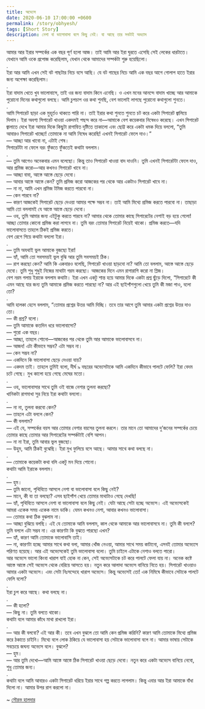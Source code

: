 ```yaml
---
title: অভ্যেস
date: 2020-06-10 17:00:00 +0600
permalink: /story/obhyesh/
tags: [Short Story]
description: নেশা বা ভালোবাসা বলে কিছু নেই। যা আছে তার সবটাই অভ্যাস
---
```


আমার আর ইরার সম্পর্কের এক বছর পূর্ণ হলো আজ। তাই আমি আর ইরা ঘুরতে এসেছি সেই লেকের ধারটাতে। যেখানে আমি ওকে প্রপোজ করেছিলাম, যেখান থেকে আমাদের সম্পর্কটা শুরু হয়েছিলো।  
.  
ইরা আর আমি এখন সেই বট গাছটার নিচে বসে আছি। যে বট গাছের নিচে আমি এক বছর আগে গোলাপ হাতে ইরার জন্য অপেক্ষা করেছিলাম।  
.  
ইরা বাদাম খেতে খুব ভালোবাসে, তাই ওর জন্য বাদাম কিনে এনেছি। ও এখন মনের আনন্দে বাদাম খাচ্ছে আর আমাকে পুরোনো দিনের কথাগুলো বলছে। আমি চুপচাপ ওর কথা শুনছি, বেশ ভালোই লাগছে পুরোনো কথাগুলো শুনতে।  
.  
আমি সিগারেট ছাড়া এক মুহূর্তও থাকতে পারি না। তাই ইরার কথা শুনতে শুনতে চট করে একটা সিগারেট জ্বালিয়ে দিলাম। ইরা অবশ্য সিগারেট খাওয়া একদমই পছন্দ করে না—আমাকে বেশ কয়েকবার নিষেধও করেছে। এখন সিগারেট জ্বালাতে দেখে ইরা আমার দিকে কিছুটা রাগান্বিত দৃষ্টিতে তাকালো এবং ছোট্ট করে একটা ধমক দিয়ে বললো, “তুমি আবারও সিগারেট খাচ্ছো! তোমাকে না আমি নিষেধ করেছি! এখনই সিগারেট ফেলে দাও।”  
	— আচ্ছা আর খাবো না, এটাই শেষ।  
	সিগারেটটা না ফেলে বরং ফুঁকতে ফুঁকতেই কথাটা বললাম।  
.  
	— তুমি আগেও অনেকবার এমন বলেছো। কিন্তু তাও সিগারেট খাওয়া বাদ দাওনি। তুমি এখনই সিগারেটটা ফেলে দাও, আর প্রমিজ করো—আর কখনও সিগারেট খাবে না।  
	— আচ্ছা বাবা, আস্তে আস্তে ছেড়ে দেবো।  
	— আবার আস্তে আস্তে কেন? তুমি প্রমিজ করো আজকের পর থেকে আর একটাও সিগারেট খাবে না।  
	— না না, আমি এখন প্রমিজ টমিজ করতে পারবো না।  
	— কেন পারবে না?  
	— কারণ আজকেই সিগারেট ছেড়ে দেওয়া আমার পক্ষে সম্ভব না। তাই আমি মিথ্যে প্রমিজ করতে পারবো না। তাছাড়া আমি তো বললামই যে আস্তে আস্তে ছেড়ে দেবো।  
	— ওহ, তুমি আমার জন্য এইটুকু করতে পারবে না? আমার থেকে তোমার কাছে সিগারেটের নেশাই বড় হয়ে গেলো! আচ্ছা তোমার কোনো প্রমিজ করা লাগবে না। তুমি বরং তোমার সিগারেট নিয়েই থাকো। প্রমিজ করতে—যদি ভালোবাসতে তাহলে ঠিকই প্রমিজ করতে।  
	বেশ রেগে গিয়ে কথাটা বললো ইরা।  
.  
	— তুমি অযথাই ভুল আমাকে বুজছো ইরা!  
	— হ্যাঁ, আমি তো সবসময়ই ভুল বুঝি আর তুমি সবসময়ই ঠিক।  
	— রাগ করছো কেন? আমি কি একবারও বলেছি, সিগারেট খাওয়া ছাড়বো না? আমি তো বললাম, আস্তে আস্তে ছেড়ে দেবো। তুমি শুধু শুধুই নিজের মাথাটা গরম করছো। আজকের দিনে এমন রাগারাগি করো না প্লিজ।  
	বেশ নরম গলায় ইরাকে বললাম কথাটা। ইরা এখন একটু শান্ত হয়ে আমার দিকে একটা প্রশ্ন ছুঁড়ে দিলো, “সিগারেটে কী এমন আছে যার জন্য তুমি আমাকে প্রমিজ করতে পারছো না? আর এই ছাইপাঁশগুলো খেয়ে তুমি কী মজা পাও, বলো তো?  
.  
	আমি হালকা হেসে বললাম, “তোমার প্রশ্নের উত্তর আমি দিচ্ছি। তবে তার আগে তুমি আমার একটা প্রশ্নের উত্তর দাও তো।  
	— কী প্রশ্ন? বলো।  
	— তুমি আমাকে কতদিন ধরে ভালোবাসো?  
	— পুরো এক বছর।  
	— আচ্ছা, তাহলে শোনো—আজকের পর থেকে তুমি আর আমাকে ভালোবাসবে না।  
	— আজব! এটা কীভাবে সম্ভব? এটা সম্ভব না।  
	— কেন সম্ভব না?  
	— একদিনে কি ভালোবাসা ছেড়ে দেওয়া যায়?  
	— একদম তাই। তাহলে তুমিই বলো, দীর্ঘ ৯ বছরের অভ্যেসটাকে আমি একদিনে কীভাবে পালটে ফেলি?
	ইরা বেদম চটে গেছে। মুখ কালো হয়ে গেছে মেঘের মতো।  
.  
	— ওহ, ভালোবাসার সাথে তুমি ওই বাজে নেশার তুলনা করছো?  
	খানিকটা রাগমাখা সুর নিয়ে ইরা কথাটা বললো।  
.  
	— না না, তুলনা করবো কেন?  
	— তাহলে এটা বললে কেন?  
	— কী বললাম?  
	— এই যে, সম্পর্কের বয়স আর তোমার নেশার বয়সের তুলনা করলে। তার মানে তো আমাদের দু’জনের সম্পর্কের চেয়ে তোমার কাছে তোমার আর সিগারেটের সম্পর্কটাই বেশি আপন।  
	— না না ইরা, তুমি আবার ভুল বুজছো।  
	— উহুম, আমি ঠিকই বুঝেছি।
	ইরা মুখ ফুলিয়ে বসে আছে। আমার সাথে কথা বলছে না।  
.  
	— তোমাকে কয়েকটা কথা বলি একটু মন দিয়ে শোনো।  
	কথাটা আমি ইরাকে বললাম।  
.  
	— হুম।  
	— তুমি জানো, পৃথিবিতে আসলে নেশা বা ভালোবাসা বলে কিছু নেই?  
	— মানে, কী যা তা বলছো? এসব ছাইপাঁশ খেয়ে তোমার মাথাটাও গেছে দেখছি!  
	— হ্যাঁ, পৃথিবিতে আসলে নেশা বা ভালোবাসা বলে কিছু নেই। যেটা আছে সেটা হচ্ছে অভ্যেস। এই অভ্যেসকেই আমরা একেক সময় একেক নামে ডাকি। যেমন কখনও নেশা, আবার কখনও ভালোবাসা।  
	— তোমার কথা ঠিক বুঝলাম না।  
	— আচ্ছা বুঝিয়ে বলছি। এই যে তোমাকে আমি বললাম, কাল থেকে আমাকে আর ভালোবাসবে না। তুমি কী বললে? তুমি বললে এটা সম্ভব না। এর কারণটা কি বুঝতে পারছো এখন?  
	— হ্যাঁ, কারণ আমি তোমাকে ভালোবাসি তাই।  
	— না, কারণটা হচ্ছে আমার সাথে কথা বলা, আমার খোঁজ নেওয়া, আমার সাথে সময় কাটানো, এসবই তোমার অভ্যেসে পরিণত হয়েছে। আর এই অভ্যেসকেই তুমি ভালোবাসা বলো। তুমি চাইলে এটাকে নেশাও বলতে পারো।  
	আর অভ্যেস ভালো কিংবা খারাপ যাই হোক না কেন, সেই অভ্যেসটাকে চট করে পালটে ফেলা যায় না। অনেক কষ্টে আস্তে আস্তে সেই অভ্যেস থেকে বেরিয়ে আসতে হয়। নতুন করে আলাদা অভ্যেস বানিয়ে নিতে হয়। সিগারেট খাওয়াও আমার একটা অভ্যেস। এবং সেটা নিঃসন্দেহে খারাপ অভ্যেস। কিন্তু অভ্যেসই তো! এক নিমিষে কীভাবে সেটাকে পালটে ফেলি বলো?  
.  
	ইরা চুপ করে আছে। কথা বলছে না।  
.  
	— কী হলো?  
	— কিছু না। তুমি বলতে থাকো।  
	কথাটা বলে আমার কাঁধে মাথা রাখলো ইরা।  
.  
	— আর কী বলবো? এই আর কী। তবে এখন বুঝলে তো আমি কেন প্রমিজ করিনি? কারণ আমি তোমাকে মিথ্যে প্রমিজ করে ঠকাতে চাইনি। মিথ্যে বলে লোক ঠকিয়ে যে ভালোবাসা হয় সেটাকে ভালোবাসা বলে না। আমার ভাষায় সেটাকে সবচেয়ে জঘন্য অভ্যেস বলে। বুঝলে?  
	— হুম।  
	— আর তুমি দেখো—আমি আস্তে আস্তে ঠিক সিগারেট খাওয়া ছেড়ে দেবো। নতুন করে একটা অভ্যেস বানিয়ে নেবো, শুধু তোমার জন্য।  
.  
	কথাটা বলে আমি আবারও একটা সিগারেট ধরিয়ে ইরার সাথে গল্প করতে লাগলাম। কিন্তু এবার আর ইরা আমাকে বাঁধা দিলো না। আমার উপর রাগ করলো না।

~ [সৌরভ হালদার](https://facebook.com/sourobook)
